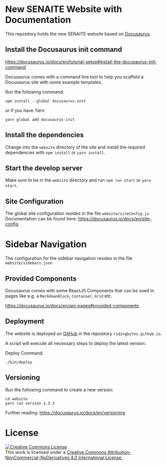 # New SENAITE Website with Documentation

This repository holds the new SENAITE website based on
[Docusaurus](https://docusaurus.io).


## Install the Docusaurus init command

https://docusaurus.io/docs/en/tutorial-setup#install-the-docusaurus-init-command

Docusaurus comes with a command line tool to help you scaffold a Docusaurus site
with some example templates.

Run the following command:

    npm install --global docusaurus-init

or if you have Yarn:

    yarn global add docusaurus-init

## Install the dependencies

Change into the `website` directory of the site and install the required
dependencies with `npm install` or `yarn install`.


## Start the develop server

Make sure to be in the `website` directory and run `npm run start` or `yarn start`.


## Site Configuration

The global site configuration resides in the file `website/siteConfig.js`.
Documentation can be found here: https://docusaurus.io/docs/en/site-config


# Sidebar Navigation

The configuration for the sidebar navigation resides in the file `website/sidebars.json`

## Provided Components

Docusaurus comes with some ReactJS Components that can be used in pages like
e.g. a `MarkdownBlock`, `Container`, `Grid` etc.

https://docusaurus.io/docs/en/api-pages#provided-components


## Deployment

The website is deployed on [GitHub](https://github.com/senaite) in the repository
`ridingbytes.github.io`.

A script will execute all necessary steps to deploy the latest version.

Deploy Command:

    ./bin/deploy


## Versioning

Run the following command to create a new version:

    cd website
    yarn run version 1.3.3

Further reading: https://docusaurus.io/docs/en/versioning


# License

<a rel="license" href="http://creativecommons.org/licenses/by-nc-nd/4.0/">
  <img alt="Creative Commons License" style="border-width:0" src="https://i.creativecommons.org/l/by-nc-nd/4.0/80x15.png" />
</a>
<br />
This work is licensed under a
<a rel="license" href="http://creativecommons.org/licenses/by-nc-nd/4.0/">
  Creative Commons Attribution-NonCommercial-NoDerivatives 4.0 International License
</a>.
